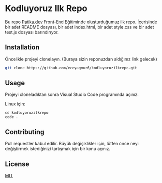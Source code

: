 # Kodluyoruz Ilk Repo

Bu repo [Patika.dev](https://www.patika.dev) Front-End Eğitiminde oluşturduğumuz ilk repo. İçerisinde bir adet README dosyası, bir adet index.html, bir adet style.css ve bir adet test.js dosyası barındırıyor.


## Installation

Öncelikle projeyi clonelayın. (Buraya sizin reponuzdan aldığınız link gelecek)

```bash
git clone https://github.com/eceyagmur6/kodluyoruzilkrepo.git
```

## Usage

Projeyi cloneladıktan sonra Visual Studio Code programında açınız.

Linux için:
```linux
cd kodluyoruzilkrepo
code .
```

## Contributing
Pull requestler kabul edilir. Büyük değişiklikler için, lütfen önce neyi değiştirmek istediğinizi tartışmak için bir konu açınız.


## License
[MIT](https://choosealicense.com/licenses/mit/)